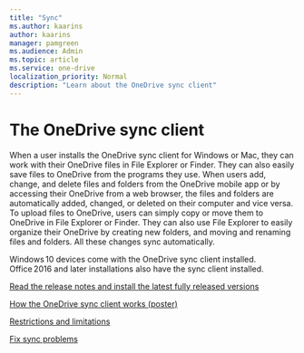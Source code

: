 ```yaml
---
title: "Sync"
ms.author: kaarins
author: kaarins
manager: pamgreen
ms.audience: Admin
ms.topic: article
ms.service: one-drive
localization_priority: Normal
description: "Learn about the OneDrive sync client"
---
```


# The OneDrive sync client

When a user installs the OneDrive sync client for Windows or Mac, they can work with their OneDrive files in File Explorer or Finder. They can also easily save files to OneDrive from the programs they use. 
When users add, change, and delete files and folders from the OneDrive mobile app or by accessing their OneDrive from a web browser, the files and folders are automatically added, changed, or deleted on their computer and vice versa.
To upload files to OneDrive, users can simply copy or move them to OneDrive in File Explorer or Finder. They can also use File Explorer to easily organize their OneDrive by creating new folders, and moving and renaming files and folders. All these changes sync automatically.

Windows 10 devices come with the OneDrive sync client installed. Office 2016 and later installations also have the sync client installed.

[Read the release notes and install the latest fully released versions](https://support.office.com/article/845dcf18-f921-435e-bf28-4e24b95e5fc0)

[How the OneDrive sync client works (poster)](https://go.microsoft.com/fwlink/p/?LinkId=829044)

[Restrictions and limitations](http://go.microsoft.com/fwlink/?LinkId=717734)

[Fix sync problems](https://support.office.com/article/83ab0d8a-8400-45b0-8dcf-dc8aa8a6bcf8)
  

